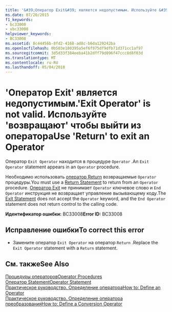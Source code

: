 ```yaml
---
title: '&#39;Оператор Exit&#39; является недопустимым. Используйте &#39;возвращают&#39; чтобы выйти из оператора'
ms.date: 07/20/2015
f1_keywords:
- bc33008
- vbc33008
helpviewer_keywords:
- BC33008
ms.assetid: 8c44456b-8fd2-4168-ad8c-b6da129242ba
ms.openlocfilehash: 0b503e180395a5ef6f975df9dfb71d371cc1af97
ms.sourcegitcommit: 3d5d33f384eeba41b2dff79d096f47ccc8d8f03d
ms.translationtype: MT
ms.contentlocale: ru-RU
ms.lasthandoff: 05/04/2018
---
```

# <a name="39exit-operator39-is-not-valid-use-39return39-to-exit-an-operator"></a><span data-ttu-id="4833c-103">&#39;Оператор Exit&#39; является недопустимым.</span><span class="sxs-lookup"><span data-stu-id="4833c-103">&#39;Exit Operator&#39; is not valid.</span></span> <span data-ttu-id="4833c-104">Используйте &#39;возвращают&#39; чтобы выйти из оператора</span><span class="sxs-lookup"><span data-stu-id="4833c-104">Use &#39;Return&#39; to exit an Operator</span></span>
<span data-ttu-id="4833c-105">Оператор `Exit Operator` находится в процедуре `Operator` .</span><span class="sxs-lookup"><span data-stu-id="4833c-105">An `Exit Operator` statement appears in an `Operator` procedure.</span></span>  
  
 <span data-ttu-id="4833c-106">Необходимо использовать [оператор Return](../../visual-basic/language-reference/statements/return-statement.md) возвращаемые `Operator` процедуры.</span><span class="sxs-lookup"><span data-stu-id="4833c-106">You must use a [Return Statement](../../visual-basic/language-reference/statements/return-statement.md) to return from an `Operator` procedure.</span></span> <span data-ttu-id="4833c-107">[Оператор Exit](../../visual-basic/language-reference/statements/exit-statement.md) не принимает `Operator` ключевое слово и `End Operator` инструкция не возвращает управление вызывающему коду.</span><span class="sxs-lookup"><span data-stu-id="4833c-107">The [Exit Statement](../../visual-basic/language-reference/statements/exit-statement.md) does not accept the `Operator` keyword, and the `End Operator` statement does not return control to the calling code.</span></span>  
  
 <span data-ttu-id="4833c-108">**Идентификатор ошибки:** BC33008</span><span class="sxs-lookup"><span data-stu-id="4833c-108">**Error ID:** BC33008</span></span>  
  
## <a name="to-correct-this-error"></a><span data-ttu-id="4833c-109">Исправление ошибки</span><span class="sxs-lookup"><span data-stu-id="4833c-109">To correct this error</span></span>  
  
-   <span data-ttu-id="4833c-110">Замените оператор `Exit Operator` на оператор `Return` .</span><span class="sxs-lookup"><span data-stu-id="4833c-110">Replace the `Exit Operator` statement with a `Return` statement.</span></span>  
  
## <a name="see-also"></a><span data-ttu-id="4833c-111">См. также</span><span class="sxs-lookup"><span data-stu-id="4833c-111">See Also</span></span>  
 [<span data-ttu-id="4833c-112">Процедуры операторов</span><span class="sxs-lookup"><span data-stu-id="4833c-112">Operator Procedures</span></span>](../../visual-basic/programming-guide/language-features/procedures/operator-procedures.md)  
 [<span data-ttu-id="4833c-113">Оператор Statement</span><span class="sxs-lookup"><span data-stu-id="4833c-113">Operator Statement</span></span>](../../visual-basic/language-reference/statements/operator-statement.md)  
 [<span data-ttu-id="4833c-114">Практическое руководство. Определение оператора</span><span class="sxs-lookup"><span data-stu-id="4833c-114">How to: Define an Operator</span></span>](../../visual-basic/programming-guide/language-features/procedures/how-to-define-an-operator.md)  
 [<span data-ttu-id="4833c-115">Практическое руководство. Определение оператора преобразования</span><span class="sxs-lookup"><span data-stu-id="4833c-115">How to: Define a Conversion Operator</span></span>](../../visual-basic/programming-guide/language-features/procedures/how-to-define-a-conversion-operator.md)
